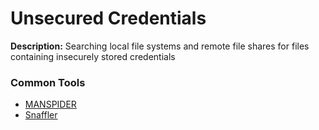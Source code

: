 # Unsecured Credentials

**Description:** Searching local file systems and remote file shares for files containing insecurely stored credentials

### Common Tools
* [MANSPIDER](https://github.com/blacklanternsecurity/MANSPIDER)
* [Snaffler](https://github.com/SnaffCon/Snaffler)
